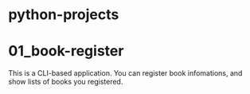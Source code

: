# python-projects
 
# 01_book-register
This is a CLI-based application.
You can register book infomations, and show lists of books you registered.
